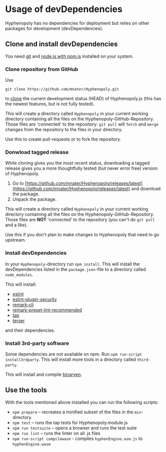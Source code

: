 # Usage of devDependencies
Hyphenopoly has no dependencies for deployment but relies on other packages for development (devDependencies).

## Clone and install devDependencies

You need [git](https://git-scm.com/downloads) and [node.js with npm.js](https://nodejs.org/) installed on your system.

### Clone repository from GitHub
Use

`git clone https://github.com/mnater/Hyphenopoly.git`

to [clone](https://git-scm.com/docs/git-clone) the current development status (HEAD) of Hyphenopoly.js (this has the newest features, but is not fully tested).

This will create a directory called `Hyphenopoly` in your current working directory containing all the files on the Hyphenopoly-GitHub-Repository. Those files are 'connected' to the repository: `git pull` will `fetch` and `merge` changes from the repository to the files in your directory.

Use this to create pull-requests or to fork the repository.

### Donwload tagged release

While cloning gives you the most recent status, downloading a tagged release gives you a more thoughtfully tested (but never error free) version of Hyphenopoly.

1. Go to [https://github.com/mnater/Hyphenopoly/releases/latest](https://github.com/mnater/Hyphenopoly/releases/latest) and download the package.
2. Unpack the package.

This will create a directory called `Hyphenopoly` in your current working directory containing all the files on the Hyphenopoly-GitHub-Repository. Those files are __NOT__ 'connected' to the repository (you can't do `git pull` and a like).

Use this if you don't plan to make changes to Hyphenopoly that need to go upstream.

### Install devDependencies
In your `Hyphenopoly`-directory run `npm install`. This will install the devDependencies listed in the `package.json`-file to a directory called `node_modules`.

This will install:
* [eslint](https://eslint.org)
* [eslint-plugin-security](https://github.com/nodesecurity/eslint-plugin-security)
* [remark-cli](https://www.npmjs.com/package/remark-cli)
* [remark-preset-lint-recommended](https://github.com/remarkjs/remark-lint/tree/master/packages/remark-preset-lint-recommended)
* [tap](https://www.npmjs.com/package/tap)
* [terser](https://github.com/fabiosantoscode/terser)

and their dependencies.

### Install 3rd-party software
Some dependencies are not available on npm. Run `npm run-script install3rdparty`. This will install more tools in a directory called `third-party`.

This will install and compile [binaryen](https://github.com/WebAssembly/binaryen).

## Use the tools
With the tools mentioned above installed you can run the following scripts:

* `npm prepare` – recreates a minified subset of the files in the `min`-directory.
* `npm test` – runs the tap tests for Hyphenopoly.module.js
* `npm run testsuite` – opens a browser and runs the test suite
* `npm run lint` – runs the linter on all .js files
* `npm run-script compilewasm` - compiles `hyphenEngine.asm.js` to `hyphenEngine.wasm`